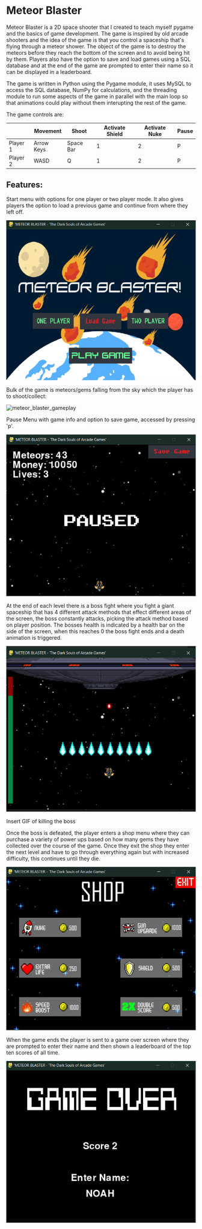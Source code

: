 # Meteor Blaster

Meteor Blaster is a 2D space shooter that I created to teach myself pygame and the basics of game development. The game is inspired by old arcade shooters and the idea of the game is that you control a spaceship that's flying through a meteor shower. The object of the game is to destroy the meteors before they reach the bottom of the screen and to avoid being hit by them. Players also have the option to save and load games using a SQL database and at the end of the game are prompted to enter their name so it can be displayed in a leaderboard.

The game is written in Python using the Pygame module, it uses MySQL to access the SQL database, NumPy for calculations, and the threading module to run some aspects of the game in parallel with the main loop so that animations could play without them interupting the rest of the game.

The game controls are:

<table class="tg">
<thead>
  <tr>
    <th class="tg-baqh"></th>
    <th class="tg-baqh">Movement</th>
    <th class="tg-baqh">Shoot</th>
    <th class="tg-baqh">Activate Shield</th>
    <th class="tg-baqh">Activate Nuke</th>
    <th class="tg-baqh">Pause</th>
  </tr>
</thead>
<tbody>
  <tr>
    <td class="tg-baqh">Player 1</td>
    <td class="tg-baqh">Arrow Keys</td>
    <td class="tg-baqh">Space Bar</td>
    <td class="tg-baqh">1</td>
    <td class="tg-baqh">2</td>
    <td class="tg-baqh">P</td>
  </tr>
  <tr>
    <td class="tg-baqh">Player 2</td>
    <td class="tg-baqh">WASD</td>
    <td class="tg-baqh">Q</td>
    <td class="tg-baqh">1</td>
    <td class="tg-baqh">2</td>
    <td class="tg-baqh">P</td>
  </tr>
</tbody>
</table>

## Features:

Start menu with options for one player or two player mode. It also gives players the option to load a previous game and continue from where they left off.

![Meteor Blaster: Main Menu](https://github.com/NoahHA/meteor-blaster/blob/main/meteor_blaster/images/demonstration%20images/main%20menu.png?raw=true)

Bulk of the game is meteors/gems falling from the sky which the player has to shoot/collect:

![meteor_blaster_gameplay](https://user-images.githubusercontent.com/16436026/136595782-1a167fa9-509a-4df5-a129-2c4f5b29f3b5.gif)

Pause Menu with game info and option to save game, accessed by pressing 'p'.

![Meteor Blaster: Pause Menu](https://github.com/NoahHA/meteor-blaster/blob/main/meteor_blaster/images/demonstration%20images/pause%20screen.png?raw=true)

At the end of each level there is a boss fight where you fight a giant spaceship that has 4 different attack methods that effect different areas of the screen, the boss constantly attacks, picking the attack method based on player position. The bosses health is indicated by a health bar on the side of the screen, when this reaches 0 the boss fight ends and a death animation is triggered.

![Meteor Blaster: Boss Fight](https://github.com/NoahHA/meteor-blaster/blob/main/meteor_blaster/images/demonstration%20images/boss%20fight%202.png?raw=true)

Insert GIF of killing the boss

Once the boss is defeated, the player enters a shop menu where they can purchase a variety of power ups based on how many gems they have collected over the course of the game. Once they exit the shop they enter the next level and have to go through everything again but with increased difficulty, this continues until they die.

![Meteor Blaster: Shop Menu](https://github.com/NoahHA/meteor-blaster/blob/main/meteor_blaster/images/demonstration%20images/shop%20menu.png?raw=true)

When the game ends the player is sent to a game over screen where they are prompted to enter their name and then shown a leaderboard of the top ten scores of all time.

![Meteor Blaster: Game Over](https://github.com/NoahHA/meteor-blaster/blob/main/meteor_blaster/images/demonstration%20images/game%20over%20screen.png?raw=true)
